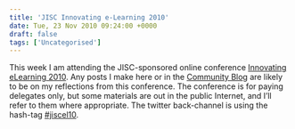 ```yaml
---
title: 'JISC Innovating e-Learning 2010'
date: Tue, 23 Nov 2010 09:24:00 +0000
draft: false
tags: ['Uncategorised']
---
```


This week I am attending the JISC-sponsored online conference [Innovating eLearning 2010](http://www.online-conference.co.uk/WebX/jisc/2010/). Any posts I make here or in the [Community Blog](http://llcommunity.blogspot.com/) are likely to be on my reflections from this conference. The conference is for paying delegates only, but some materials are out in the public Internet, and I’ll refer to them where appropriate. The twitter back-channel is using the hash-tag [#jiscel10](http://twitter.com/#!/search/%23jiscel10).